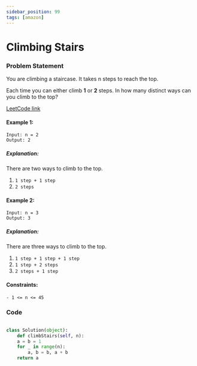 ```yaml
---
sidebar_position: 99
tags: [amazon]
---
```


# Climbing Stairs

### Problem Statement

You are climbing a staircase. It takes n steps to reach the top.

Each time you can either climb **1** or **2** steps. In how many distinct ways can you climb to the top?

[LeetCode link](https://leetcode.com/problems/climbing-stairs)

#### Example 1:

```
Input: n = 2
Output: 2
```

##### Explanation:

There are two ways to climb to the top.

1. `1 step + 1 step`
2. `2 steps`

#### Example 2:

```
Input: n = 3
Output: 3
```

##### Explanation:

There are three ways to climb to the top.

1. `1 step + 1 step + 1 step`
2. `1 step + 2 steps`
3. `2 steps + 1 step`

#### Constraints:

`- 1 <= n <= 45`

### Code

```python title="Python Code"

class Solution(object):
    def climbStairs(self, n):
    a = b = 1
    for _ in range(n):
        a, b = b, a + b
    return a
```
